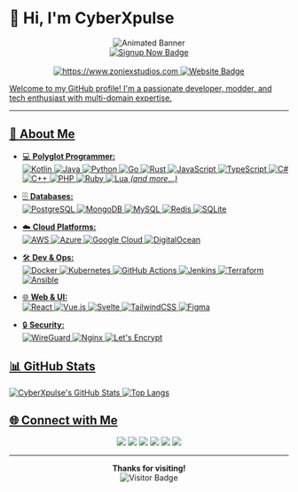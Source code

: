 # 👋 Hi, I'm CyberXpulse

<p align="center">  
  <img src="https://readme-typing-svg.demolab.com?font=Fira+Code&weight=700&size=30&pause=1000&color=FFFFFF&background=00000000&width=650&lines=ZoniexStudios+-+Ultimate DevPlatform;Fullstack+Innovation+Hub+%F0%9F%9A%80;AI+%26+Cloud+Solutions+%E2%98%81%EF%B8%8F%F0%9F%A4%96;Open+Source+Ecosystem+%F0%9F%8C%90;Signup+Now+and+Get+Your+Products+%F0%9F%93%9D" alt="Animated Banner" />  
  <br>  
  <a href="https://www.zoniexstudios.com">  
    <img src="https://img.shields.io/badge/Signup%20Now-FF5733?style=for-the-badge&logo=google-chrome&logoColor=white" alt="Signup Now Badge" />  
  <br><br>  
  <img  
src="https://img.shields.io/badge/www.zoniexstudios.com-1E90FF?style=flat-square&logo=react&logoColor=white" alt="https://www.zoniexstudios.com" />  
  <img src="https://img.shields.io/badge/ZONIEXLABS - DevStudio-32CD32?style=flat-square&logo=google-chrome&logoColor=white" alt="Website Badge" />  
</p>
Welcome to my GitHub profile!  
I'm a passionate developer, modder, and tech enthusiast with multi-domain expertise.

---

## 🦾 About Me

- 💻 **Polyglot Programmer:**  
  ![Kotlin](https://img.shields.io/badge/Kotlin-0095D5?logo=kotlin&logoColor=white)
  ![Java](https://img.shields.io/badge/Java-007396?logo=java&logoColor=white)
  ![Python](https://img.shields.io/badge/Python-3776AB?logo=python&logoColor=white)
  ![Go](https://img.shields.io/badge/Go-00ADD8?logo=go&logoColor=white)
  ![Rust](https://img.shields.io/badge/Rust-000000?logo=rust&logoColor=white)
  ![JavaScript](https://img.shields.io/badge/JavaScript-F7DF1E?logo=javascript&logoColor=black)
  ![TypeScript](https://img.shields.io/badge/TypeScript-3178C6?logo=typescript&logoColor=white)
  ![C#](https://img.shields.io/badge/C%23-239120?logo=c-sharp&logoColor=white)
  ![C++](https://img.shields.io/badge/C++-00599C?logo=cplusplus&logoColor=white)
  ![PHP](https://img.shields.io/badge/PHP-777BB4?logo=php&logoColor=white)
  ![Ruby](https://img.shields.io/badge/Ruby-CC342D?logo=ruby&logoColor=white)
  ![Lua](https://img.shields.io/badge/Lua-2C2D72?logo=lua&logoColor=white)
  *(and more...)*

- 🗄️ **Databases:**  
  ![PostgreSQL](https://img.shields.io/badge/PostgreSQL-4169E1?logo=postgresql&logoColor=white)
  ![MongoDB](https://img.shields.io/badge/MongoDB-47A248?logo=mongodb&logoColor=white)
  ![MySQL](https://img.shields.io/badge/MySQL-4479A1?logo=mysql&logoColor=white)
  ![Redis](https://img.shields.io/badge/Redis-DC382D?logo=redis&logoColor=white)
  ![SQLite](https://img.shields.io/badge/SQLite-003B57?logo=sqlite&logoColor=white)

- ☁️ **Cloud Platforms:**  
  ![AWS](https://img.shields.io/badge/AWS-232F3E?logo=amazon-aws&logoColor=white)
  ![Azure](https://img.shields.io/badge/Azure-0078D4?logo=microsoft-azure&logoColor=white)
  ![Google Cloud](https://img.shields.io/badge/Google%20Cloud-4285F4?logo=google-cloud&logoColor=white)
  ![DigitalOcean](https://img.shields.io/badge/DigitalOcean-0080FF?logo=digitalocean&logoColor=white)

- 🛠️ **Dev & Ops:**  
  ![Docker](https://img.shields.io/badge/Docker-2496ED?logo=docker&logoColor=white)
  ![Kubernetes](https://img.shields.io/badge/Kubernetes-326CE5?logo=kubernetes&logoColor=white)
  ![GitHub Actions](https://img.shields.io/badge/GitHub%20Actions-2088FF?logo=github-actions&logoColor=white)
  ![Jenkins](https://img.shields.io/badge/Jenkins-D24939?logo=jenkins&logoColor=white)
  ![Terraform](https://img.shields.io/badge/Terraform-623CE4?logo=terraform&logoColor=white)
  ![Ansible](https://img.shields.io/badge/Ansible-EE0000?logo=ansible&logoColor=white)

- 🌐 **Web & UI:**  
  ![React](https://img.shields.io/badge/React-20232A?logo=react&logoColor=61DAFB)
  ![Vue.js](https://img.shields.io/badge/Vue.js-35495E?logo=vue.js&logoColor=4FC08D)
  ![Svelte](https://img.shields.io/badge/Svelte-FF3E00?logo=svelte&logoColor=white)
  ![TailwindCSS](https://img.shields.io/badge/TailwindCSS-06B6D4?logo=tailwindcss&logoColor=white)
  ![Figma](https://img.shields.io/badge/Figma-F24E1E?logo=figma&logoColor=white)

- 🔒 **Security:**  
  ![WireGuard](https://img.shields.io/badge/WireGuard-88171A?logo=wireguard&logoColor=white)
  ![Nginx](https://img.shields.io/badge/Nginx-009639?logo=nginx&logoColor=white)
  ![Let's Encrypt](https://img.shields.io/badge/Let's%20Encrypt-003A70?logo=letsencrypt&logoColor=white)

## 📊 GitHub Stats

![CyberXpulse's GitHub Stats](https://github-readme-stats.vercel.app/api?username=CyberXpulse&show_icons=true&theme=tokyonight)
![Top Langs](https://github-readme-stats.vercel.app/api/top-langs/?username=CyberXpulse&layout=compact&theme=tokyonight)

## 🌐 Connect with Me

<p align="center">
  <a href="https://github.com/CyberXpulse"><img src="https://img.shields.io/badge/GitHub-181717?logo=github&logoColor=white"></a>
  <a href="https://twitter.com/yourtwitter"><img src="https://img.shields.io/badge/Twitter-1DA1F2?logo=twitter&logoColor=white"></a>
  <a href="https://linkedin.com/in/yourlinkedin"><img src="https://img.shields.io/badge/LinkedIn-0A66C2?logo=linkedin&logoColor=white"></a>
  <a href="https://yourwebsite.com"><img src="https://img.shields.io/badge/Website-34a853?logo=google-chrome&logoColor=white"></a>
  <a href="https://steamcommunity.com/id/yoursteamid"><img src="https://img.shields.io/badge/Steam-171A21?logo=steam&logoColor=white"></a>
  <a href="https://matrix.to/#/@yourmatrixid:matrix.org"><img src="https://img.shields.io/badge/Matrix-1D1D1D?logo=matrix&logoColor=white"></a>
</p>

---

<p align="center">
  <b>Thanks for visiting!</b><br>
  <img src="https://komarev.com/ghpvc/?username=CyberXpulse&color=blue" alt="Visitor Badge">
</p>
